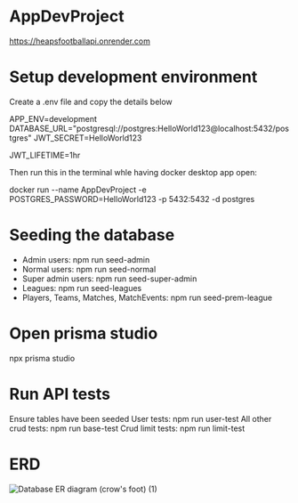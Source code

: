 # AppDevProject
https://heapsfootballapi.onrender.com
# Setup development environment
Create a .env file and copy the details below 

APP_ENV=development
DATABASE_URL="postgresql://postgres:HelloWorld123@localhost:5432/postgres"
JWT_SECRET=HelloWorld123

JWT_LIFETIME=1hr

Then run this in the terminal whle having docker desktop app open:

docker run --name AppDevProject -e POSTGRES_PASSWORD=HelloWorld123 -p 5432:5432 -d postgres
# Seeding the database
* Admin users: npm run seed-admin
* Normal users: npm run seed-normal
* Super admin users: npm run seed-super-admin
* Leagues: npm run seed-leagues
* Players, Teams, Matches, MatchEvents: npm run seed-prem-league
# Open prisma studio
npx prisma studio
# Run API tests
Ensure tables have been seeded
User tests: npm run user-test
All other crud tests: npm run base-test
Crud limit tests: npm run limit-test

# ERD
![Database ER diagram (crow's foot) (1)](https://github.com/user-attachments/assets/c2012c78-9382-4132-9cad-b511fc81d6f6)



